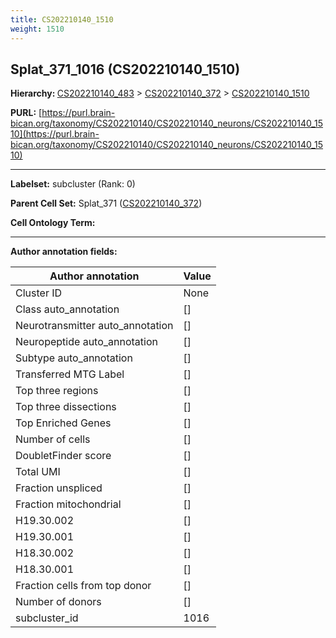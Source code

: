 ```yaml
---
title: CS202210140_1510
weight: 1510
---
```

## Splat_371_1016 (CS202210140_1510)
<b>Hierarchy: </b>
[CS202210140_483](../CS202210140_483) >
[CS202210140_372](../CS202210140_372) >
[CS202210140_1510](../CS202210140_1510)

**PURL:** [https://purl.brain-bican.org/taxonomy/CS202210140/CS202210140_neurons/CS202210140_1510](https://purl.brain-bican.org/taxonomy/CS202210140/CS202210140_neurons/CS202210140_1510)

---


**Labelset:** subcluster (Rank: 0)

**Parent Cell Set:** Splat_371 ([CS202210140_372](../CS202210140_372))



**Cell Ontology Term:** 

[MARKER GENES.]: #


---

[TRANSFERRED ANNOTATIONS.]: #


[AUTHOR ANNOTATION FIELDS.]: #


**Author annotation fields:**

| Author annotation | Value |
|-------------------|-------|
|Cluster ID|None|
|Class auto_annotation|[]|
|Neurotransmitter auto_annotation|[]|
|Neuropeptide auto_annotation|[]|
|Subtype auto_annotation|[]|
|Transferred MTG Label|[]|
|Top three regions|[]|
|Top three dissections|[]|
|Top Enriched Genes|[]|
|Number of cells|[]|
|DoubletFinder score|[]|
|Total UMI|[]|
|Fraction unspliced|[]|
|Fraction mitochondrial|[]|
|H19.30.002|[]|
|H19.30.001|[]|
|H18.30.002|[]|
|H18.30.001|[]|
|Fraction cells from top donor|[]|
|Number of donors|[]|
|subcluster_id|1016|
